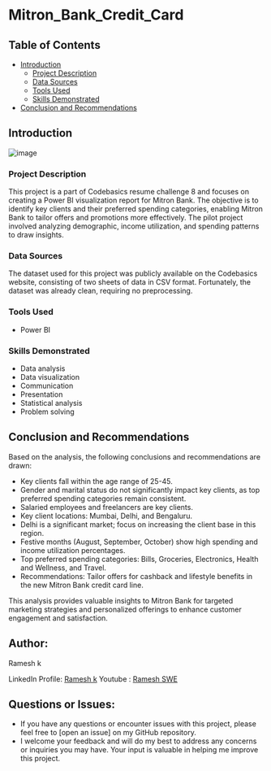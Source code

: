 # Mitron_Bank_Credit_Card
## Table of Contents
- [Introduction](#introduction)
   - [Project Description](#project-description)
   - [Data Sources](#data-sources)
   - [Tools Used](#tools-used)
   - [Skills Demonstrated](#skills-demonstrated)
- [Conclusion and Recommendations](#conclusion-and-recommendations)

## Introduction
![image](https://github.com/user-attachments/assets/aa121c36-ecee-480f-86f5-a0162df44191)


### Project Description
This project is a part of Codebasics resume challenge 8 and focuses on creating a Power BI visualization report for Mitron Bank. The objective is to identify key clients and their preferred spending categories, enabling Mitron Bank to tailor offers and promotions more effectively. The pilot project involved analyzing demographic, income utilization, and spending patterns to draw insights.

### Data Sources
The dataset used for this project was publicly available on the Codebasics website, consisting of two sheets of data in CSV format. Fortunately, the dataset was already clean, requiring no preprocessing.

### Tools Used
- Power BI

### Skills Demonstrated
- Data analysis
- Data visualization
- Communication
- Presentation
- Statistical analysis
- Problem solving


## Conclusion and Recommendations

Based on the analysis, the following conclusions and recommendations are drawn:

- Key clients fall within the age range of 25-45.
- Gender and marital status do not significantly impact key clients, as top preferred spending categories remain consistent.
- Salaried employees and freelancers are key clients.
- Key client locations: Mumbai, Delhi, and Bengaluru.
- Delhi is a significant market; focus on increasing the client base in this region.
- Festive months (August, September, October) show high spending and income utilization percentages.
- Top preferred spending categories: Bills, Groceries, Electronics, Health and Wellness, and Travel.
- Recommendations: Tailor offers for cashback and lifestyle benefits in the new Mitron Bank credit card line.

This analysis provides valuable insights to Mitron Bank for targeted marketing strategies and personalized offerings to enhance customer engagement and satisfaction.


## Author:
Ramesh k

LinkedIn Profile: [Ramesh k](www.linkedin.com/in/rameshk12)
Youtube : [Ramesh SWE](www.youtube.com/@rameshswe1)

## Questions or Issues:
- If you have any questions or encounter issues with this project, please feel free to [open an issue] on my GitHub repository.
- I welcome your feedback and will do my best to address any concerns or inquiries you may have. Your input is valuable in helping me improve this project.
